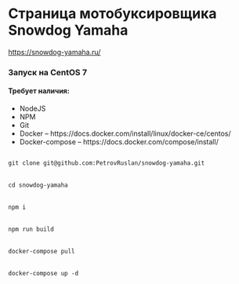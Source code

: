 # Страница мотобуксировщика Snowdog Yamaha 
https://snowdog-yamaha.ru/

### Запуск на CentOS 7
#### Требует наличия:
<ul>
  <li> NodeJS </li>
  <li> NPM </li>
  <li> Git </li>
  <li> Docker &ndash; https://docs.docker.com/install/linux/docker-ce/centos/ </li>
  <li> Docker-compose &ndash; https://docs.docker.com/compose/install/ </li>
</ul>
<code>
git clone git@github.com:PetrovRuslan/snowdog-yamaha.git
</code>
<br>
<code>
cd snowdog-yamaha
</code>
<br>
<code>
npm i
</code>
<br>
<code>
npm run build
</code>
<br>
<code>
docker-compose pull
</code>
<br>
<code>
docker-compose up -d
</code>
